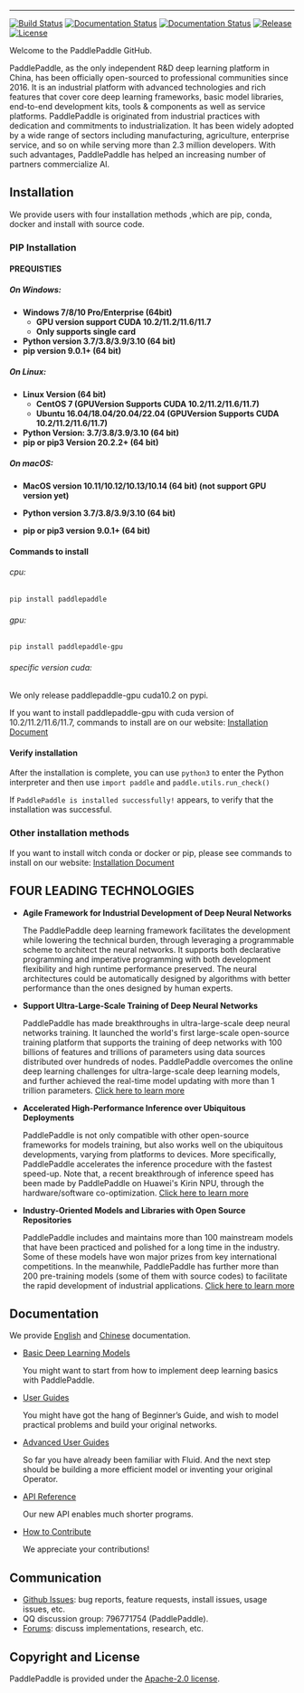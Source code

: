 
--------------------------------------------------------------------------------

[![Build Status](https://travis-ci.org/PaddlePaddle/Paddle.svg?branch=develop)](https://travis-ci.org/PaddlePaddle/Paddle)
[![Documentation Status](https://img.shields.io/badge/docs-latest-brightgreen.svg?style=flat)](http://www.paddlepaddle.org.cn/documentation/docs/en/1.8/beginners_guide/index_en.html)
[![Documentation Status](https://img.shields.io/badge/中文文档-最新-brightgreen.svg)](http://www.paddlepaddle.org.cn/documentation/docs/zh/1.8/beginners_guide/index_cn.html)
[![Release](https://img.shields.io/github/release/PaddlePaddle/Paddle.svg)](https://github.com/PaddlePaddle/Paddle/releases)
[![License](https://img.shields.io/badge/license-Apache%202-blue.svg)](LICENSE)

Welcome to the PaddlePaddle GitHub.

PaddlePaddle, as the only independent R&D deep learning platform in China, has been officially open-sourced to professional communities since 2016. It is an industrial platform with advanced technologies and rich features that cover core deep learning frameworks, basic model libraries, end-to-end development kits, tools & components as well as service platforms.
PaddlePaddle is originated from industrial practices with dedication and commitments to industrialization. It has been widely adopted by a wide range of sectors including manufacturing, agriculture, enterprise service, and so on while serving more than 2.3 million developers. With such advantages, PaddlePaddle has helped an increasing number of partners commercialize AI.



## Installation

We provide users with four installation methods ,which are pip, conda, docker and install with source code.

### PIP Installation

#### PREQUISTIES

##### On Windows:

- **Windows 7/8/10 Pro/Enterprise (64bit)**
  - **GPU version support CUDA 10.2/11.2/11.6/11.7**
  - **Only supports single card**
- **Python version 3.7/3.8/3.9/3.10 (64 bit)**
- **pip version 9.0.1+ (64 bit)**

##### On Linux:

- **Linux Version (64 bit)**
  - **CentOS 7 (GPUVersion Supports CUDA 10.2/11.2/11.6/11.7)**
  - **Ubuntu 16.04/18.04/20.04/22.04 (GPUVersion Supports CUDA 10.2/11.2/11.6/11.7)**
- **Python Version: 3.7/3.8/3.9/3.10 (64 bit)**
- **pip or pip3 Version 20.2.2+ (64 bit)**

##### On macOS:

- **MacOS version 10.11/10.12/10.13/10.14 (64 bit) (not support GPU version yet)**

- **Python version 3.7/3.8/3.9/3.10 (64 bit)**

- **pip or pip3 version 9.0.1+ (64 bit)**



#### Commands to install

###### cpu:

```bash
pip install paddlepaddle
```

###### gpu:

```bash
pip install paddlepaddle-gpu
```



###### specific version cuda:

We only release paddlepaddle-gpu cuda10.2 on pypi.

If you want to install paddlepaddle-gpu with cuda version of 10.2/11.2/11.6/11.7, commands to install are on our website: [Installation Document](https://www.paddlepaddle.org.cn/documentation/docs/en/install/pip/frompip_en.html)



#### Verify installation

After the installation is complete, you can use `python3` to enter the Python interpreter and then use `import paddle` and `paddle.utils.run_check()`

If `PaddlePaddle is installed successfully!` appears, to verify that the installation was successful.



### Other installation methods

If you want to install witch conda or docker or pip, please see commands to install on our website: [Installation Document](https://www.paddlepaddle.org.cn/documentation/docs/en/install/index_en.html)



## FOUR LEADING TECHNOLOGIES

- **Agile Framework for Industrial Development of Deep Neural Networks**

    The PaddlePaddle deep learning framework facilitates the development while lowering the technical burden, through leveraging a programmable scheme to architect the neural networks. It supports both declarative programming and imperative programming with both development flexibility and high runtime performance preserved.  The neural architectures could be automatically designed by algorithms with better performance than the ones designed by human experts.


-  **Support Ultra-Large-Scale Training of Deep Neural Networks**

    PaddlePaddle has made breakthroughs in ultra-large-scale deep neural networks training. It launched the world's first large-scale open-source training platform that supports the training of deep networks with 100 billions of features and trillions of parameters using data sources distributed over hundreds of nodes. PaddlePaddle overcomes the online deep learning challenges for ultra-large-scale deep learning models, and further achieved the real-time model updating with more than 1 trillion parameters.
     [Click here to learn more](https://github.com/PaddlePaddle/Fleet)


- **Accelerated High-Performance Inference over Ubiquitous Deployments**

    PaddlePaddle is not only compatible with other open-source frameworks for models training, but also works well on the ubiquitous developments, varying from platforms to devices. More specifically, PaddlePaddle accelerates the inference procedure with the fastest speed-up. Note that, a recent breakthrough of inference speed has been made by PaddlePaddle on Huawei's Kirin NPU, through the hardware/software co-optimization.
     [Click here to learn more](https://github.com/PaddlePaddle/Paddle-Lite)

- **Industry-Oriented Models and Libraries with Open Source Repositories**

     PaddlePaddle includes and maintains more than 100 mainstream models that have been practiced and polished for a long time in the industry. Some of these models have won major prizes from key international competitions. In the meanwhile, PaddlePaddle has further more than 200 pre-training models (some of them with source codes) to facilitate the rapid development of industrial applications.
     [Click here to learn more](https://github.com/PaddlePaddle/models)


## Documentation

We provide [English](https://www.paddlepaddle.org.cn/documentation/docs/en/guides/index_en.html) and
[Chinese](https://www.paddlepaddle.org.cn/documentation/docs/zh/guides/index_cn.html) documentation.

- [Basic Deep Learning Models](https://www.paddlepaddle.org.cn/documentation/docs/en/beginners_guide/index_en.html)

  You might want to start from how to implement deep learning basics with PaddlePaddle.


- [User Guides](https://www.paddlepaddle.org.cn/documentation/docs/en/user_guides/index_en.html)

  You might have got the hang of Beginner’s Guide, and wish to model practical problems and build your original networks.

- [Advanced User Guides](https://www.paddlepaddle.org.cn/documentation/docs/en/advanced_guide/index_en.html)

  So far you have already been familiar with Fluid. And the next step should be building a more efficient model or inventing your original Operator.


- [API Reference](https://www.paddlepaddle.org.cn/documentation/docs/en/api/index_en.html)

   Our new API enables much shorter programs.


- [How to Contribute](https://www.paddlepaddle.org.cn/documentation/docs/zh/dev_guides/index_cn.html)

   We appreciate your contributions!

## Communication

- [Github Issues](https://github.com/PaddlePaddle/Paddle/issues): bug reports, feature requests, install issues, usage issues, etc.
- QQ discussion group: 796771754 (PaddlePaddle).
- [Forums](https://aistudio.baidu.com/paddle/forum/): discuss implementations, research, etc.

## Copyright and License
PaddlePaddle is provided under the [Apache-2.0 license](https://github.com/PaddlePaddle/Paddle/blob/develop/LICENSE).
